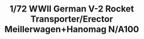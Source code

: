 ---
title: "1/72 WWII German V-2 Rocket Transporter/Erector Meillerwagen+Hanomag N/A100"
price: "TBA" 
desc: "Maketa"
img_path: "/assets/img/TAKO5001.jpg"
brand: "N/A"
available: false
special_offer: false
new: false
soon: false
cat: "010000"
subcat: "013100"
subsubcat: "N/A"
sifra: "TAKO5001"
---